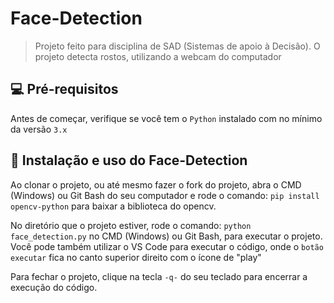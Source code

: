 # Face-Detection

> Projeto feito para disciplina de SAD (Sistemas de apoio à Decisão). O projeto detecta rostos, utilizando a webcam do computador

## 💻 Pré-requisitos

Antes de começar, verifique se você tem o `Python` instalado com no mínimo da versão `3.x`

## 🚀 Instalação e uso do Face-Detection

Ao clonar o projeto, ou até mesmo fazer o fork do projeto, abra o CMD (Windows) ou Git Bash do seu computador e rode o comando:
`pip install opencv-python`
para baixar a biblioteca do opencv.

No diretório que o projeto estiver, rode o comando:
`python face_detection.py`
no CMD (Windows) ou Git Bash, para executar o projeto. Você pode também utilizar o VS Code para executar o código, onde o `botão executar` fica no canto superior direito com o ícone de "play"

Para fechar o projeto, clique na tecla `-q-` do seu teclado para encerrar a execução do código.
